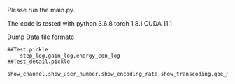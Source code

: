 Please run the main.py.

The code is tested with
python 3.6.8
torch 1.8.1
CUDA 11.1

Dump Data file formate

    ##Test.pickle
        step_log,gain_log,energy_con_log
    ##Test_detail.pickle
        show_channel,show_user_number,show_encoding_rate,show_transcoding,qoe_mismatch,encoding_power,ttpower,request1